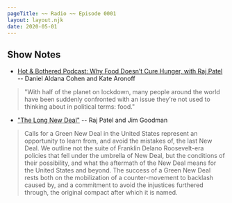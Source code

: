```yaml
---
pageTitle: ~~ Radio ~~ Episode 0001
layout: layout.njk
date: 2020-05-01
---
```


## Show Notes 

- [Hot & Bothered Podcast: Why Food Doesn’t Cure Hunger, with Raj Patel](https://www.dissentmagazine.org/online_articles/hot-bothered-podcast-food-doesnt-cure-hunger-with-raj-patel) --  Daniel Aldana Cohen and Kate Aronoff

> "With half of the planet on lockdown, many people around the world have been suddenly confronted with an issue they’re not used to thinking about in political terms: food."

- ["The Long New Deal"](https://www.tandfonline.com/doi/full/10.1080/03066150.2020.1741551) -- Raj Patel and Jim Goodman

> Calls for a Green New Deal in the United States represent an opportunity to learn from, and avoid the mistakes of, the last New Deal. We outline not the suite of Franklin Delano Roosevelt-era policies that fell under the umbrella of New Deal, but the conditions of their possibility, and what the aftermath of the New Deal means for the United States and beyond. The success of a Green New Deal rests both on the mobilization of a counter-movement to backlash caused by, and a commitment to avoid the injustices furthered through, the original compact after which it is named.


